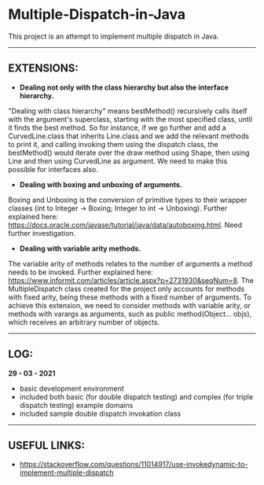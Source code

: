 # Multiple-Dispatch-in-Java

This project is an attempt to implement multiple dispatch in Java.

---
## EXTENSIONS:
- **Dealing not only with the class hierarchy but also the interface hierarchy.**

"Dealing with class hierarchy" means bestMethod() recursively calls itself with the argument's superclass, starting with the most specified class, until it finds the best method. So for instance, if we go further and add a CurvedLine.class that inherits Line.class and we add the relevant methods to print it, and calling invoking them using the dispatch class, the bestMethod() would iterate over the draw method using Shape, then using Line and then using CurvedLine as argument. We need to make this possible for interfaces also. 

- **Dealing with boxing and unboxing of arguments.**

Boxing and Unboxing is the conversion of primitive types to their wrapper classes (int to Integer -> Boxing; Integer to int -> Unboxing). Further explained here: https://docs.oracle.com/javase/tutorial/java/data/autoboxing.html. Need further investigation. 

- **Dealing with variable arity methods.**

The variable arity of methods relates to the number of arguments a method needs to be invoked. Further explained here: https://www.informit.com/articles/article.aspx?p=2731930&seqNum=8. The MultipleDispatch class created for the project only accounts for methods with fixed arity, being these methods with a fixed number of arguments. To achieve this extension, we need to consider methods with variable arity, or methods with varargs as arguments, such as public method(Object... objs), which receives an arbitrary number of objects.

---
## LOG:

**29 - 03 - 2021**
- basic development environment
- included both basic (for double dispatch testing) and complex (for triple dispatch testing) example domains
- included sample double dispatch invokation class

---
## USEFUL LINKS:
- https://stackoverflow.com/questions/11014917/use-invokedynamic-to-implement-multiple-dispatch